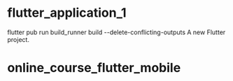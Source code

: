 # flutter_application_1
flutter pub run build_runner build --delete-conflicting-outputs
A new Flutter project.
# online_course_flutter_mobile
